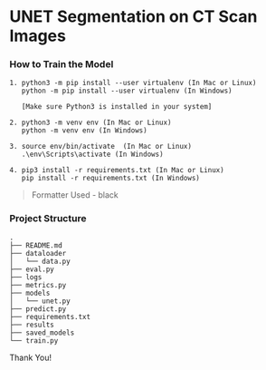 # UNET Segmentation on CT Scan Images

### How to Train the Model

```
1. python3 -m pip install --user virtualenv (In Mac or Linux)
   python -m pip install --user virtualenv (In Windows) 
   
   [Make sure Python3 is installed in your system]

2. python3 -m venv env (In Mac or Linux)
   python -m venv env (In Windows) 
   
3. source env/bin/activate  (In Mac or Linux)
   .\env\Scripts\activate (In Windows) 
   
4. pip3 install -r requirements.txt (In Mac or Linux)
   pip install -r requirements.txt (In Windows)
```

> Formatter Used - black

### Project Structure
```
.
├── README.md
├── dataloader
│   └── data.py
├── eval.py
├── logs
├── metrics.py
├── models
│   └── unet.py
├── predict.py
├── requirements.txt
├── results
├── saved_models
└── train.py
```

Thank You!